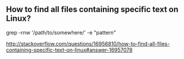## How to find all files containing specific text on Linux?

grep -rnw '/path/to/somewhere/' -e "pattern"

http://stackoverflow.com/questions/16956810/how-to-find-all-files-containing-specific-text-on-linux#answer-16957078
